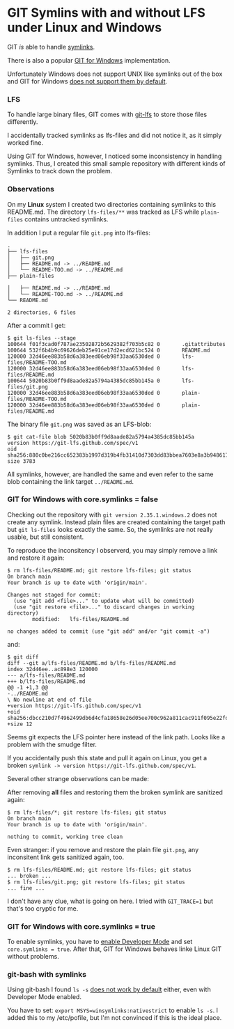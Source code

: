 # GIT Symlins with and without LFS under Linux and Windows

GIT _is_ able to handle [symlinks](https://stackoverflow.com/questions/954560/how-does-git-handle-symbolic-links#answer-18791647).

There is also a popular [GIT for Windows](https://gitforwindows.org/) implementation.

Unfortunately Windows does not support UNIX like symlinks out of the box and GIT for Windows [does not support them by default](https://github.com/git-for-windows/git/wiki/Symbolic-Links).

### LFS

To handle large binary files, GIT comes with [git-lfs](https://github.com/git-lfs/git-lfs/blob/main/README.md) to store those files differently.

I accidentally tracked symlinks as lfs-files and did not notice it, as it simply worked fine.

Using GIT for Windows, however, I noticed some inconsistency in handling symlinks.
Thus, I created this small sample repository with different kinds of Symlinks to track down the problem.

### Observations

On my **Linux** system I created two directories containing symlinks to this README.md.
The directory `lfs-files/**` was tracked as LFS while `plain-files` contains untracked symlinks.

In addition I put a regular file `git.png` into lfs-files:

```
.
├── lfs-files
│   ├── git.png
│   ├── README.md -> ../README.md
│   └── README-TOO.md -> ../README.md
├── plain-files

│   ├── README.md -> ../README.md
│   └── README-TOO.md -> ../README.md
└── README.md

2 directories, 6 files
```

After a commit I get:

```
$ git ls-files --stage
100644 f01f3cad0f787ae23502872b5629382f703b5c82 0       .gitattributes
100644 532f6b4b9c69626deb25e91ce17d2ecd621bc524 0       README.md
120000 32d46ee883b58d6a383eed06eb98f33aa6530ded 0       lfs-files/README-TOO.md
120000 32d46ee883b58d6a383eed06eb98f33aa6530ded 0       lfs-files/README.md
100644 5020b83b0ff9d8aade82a5794a4385dc85bb145a 0       lfs-files/git.png
120000 32d46ee883b58d6a383eed06eb98f33aa6530ded 0       plain-files/README-TOO.md
120000 32d46ee883b58d6a383eed06eb98f33aa6530ded 0       plain-files/README.md
```

The binary file `git.png` was saved as an LFS-blob:

```
$ git cat-file blob 5020b83b0ff9d8aade82a5794a4385dc85bb145a
version https://git-lfs.github.com/spec/v1
oid sha256:880c0be216cc652383b1997d319b4fb31410d7303dd83bbea7603e8a3b948617
size 3783
```

All symlinks, however, are handled the same and even refer to the same blob containing the link target `../README.md`.

### GIT for Windows with core.symlinks = false

Checking out the repository with `git version 2.35.1.windows.2` does not create any symlink.
Instead plain files are created containing the target path but `git ls-files` looks exactly the same.
So, the symlinks are not really usable, but still consistent.

To reproduce the inconsitency I observerd, you may simply remove a link and restore it again:

```
$ rm lfs-files/README.md; git restore lfs-files; git status
On branch main
Your branch is up to date with 'origin/main'.

Changes not staged for commit:
  (use "git add <file>..." to update what will be committed)
  (use "git restore <file>..." to discard changes in working directory)
        modified:   lfs-files/README.md

no changes added to commit (use "git add" and/or "git commit -a")
```

and:

```
$ git diff
diff --git a/lfs-files/README.md b/lfs-files/README.md
index 32d46ee..ac898e3 120000
--- a/lfs-files/README.md
+++ b/lfs-files/README.md
@@ -1 +1,3 @@
-../README.md
\ No newline at end of file
+version https://git-lfs.github.com/spec/v1
+oid sha256:dbcc210d7f4962499db6d4cfa18658e26d05ee700c962a811cac911f095e22fd
+size 12
```

Seems git expects the LFS pointer here instead of the link path. Looks like a problem with the smudge filter.

If you accidentally push this state and pull it again on Linux, you get a broken ``symlink -> version https://git-lfs.github.com/spec/v1``.

Several other strange observations can be made:

After removing **all** files and restoring them the broken symlink are sanitized again:

```
$ rm lfs-files/*; git restore lfs-files; git status
On branch main
Your branch is up to date with 'origin/main'.

nothing to commit, working tree clean
```

Even stranger: if you remove and restore the plain file ``git.png``, any inconsitent link gets sanitized again, too.

```
$ rm lfs-files/README.md; git restore lfs-files; git status
... broken ...
$ rm lfs-files/git.png; git restore lfs-files; git status
... fine ...
```

I don't have any clue, what is going on here. I tried with ``GIT_TRACE=1`` but that's too cryptic for me.

### GIT for Windows with core.symlinks = true

To enable symlinks, you have to 
[enable Developer Mode](https://docs.microsoft.com/en-us/windows/apps/get-started/enable-your-device-for-development)
and set ``core.symlinks = true``. 
After that, GIT for Windows behaves linke Linux GIT without problems.

### git-bash with symlinks

Using git-bash I found ``ls -s``
[does not work by default](https://www.joshkel.com/2018/01/18/symlinks-in-windows) either, 
even with Developer Mode enabled.

You have to set: ``export MSYS=winsymlinks:nativestrict`` to enable ``ls -s``.
I added this to my /etc/pofile, but I'm not convinced if this is the ideal place.
